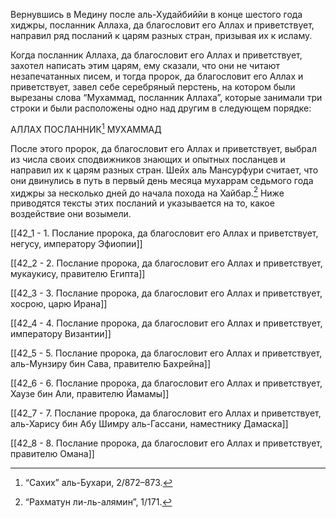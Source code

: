 Вернувшись в Медину после аль-Худайбиййи в конце шестого года хиджры, посланник Аллаха, да благословит его Аллах и приветствует, направил ряд посланий к царям разных стран, призывая их к исламу.

Когда посланник Аллаха, да благословит его Аллах и приветствует, захотел написать этим царям, ему сказали, что они не читают незапечатанных писем, и тогда пророк, да благословит его Аллах и приветствует, завел себе серебряный перстень, на котором были вырезаны слова “Мухаммад, посланник Аллаха”, которые занимали три строки и были расположены одно над другим в следующем порядке:

АЛЛАХ
ПОСЛАННИК[^1]
МУХАММАД

После этого пророк, да благословит его Аллах и приветствует, выбрал из числа своих сподвижников знающих и опытных посланцев и направил их к царям разных стран. Шейх аль Мансурфури считает, что они двинулись в путь в первый день месяца мухаррам седьмого года хиджры за несколько дней до начала похода на Хайбар.[^2] Ниже приводятся тексты этих посланий и указывается на то, какое воздействие они возымели.

[[42_1 - 1. Послание пророка, да благословит его Аллах и приветствует, негусу, императору Эфиопии]]

[[42_2 - 2. Послание пророка, да благословит его Аллах и приветствует, мукаукису, правителю Египта]]

[[42_3 - 3. Послание пророка, да благословит его Аллах и приветствует, хосрою, царю Ирана]]

[[42_4 - 4. Послание пророка, да благословит его Аллах и приветствует, императору Византии]]

[[42_5 - 5. Послание пророка, да благословит его Аллах и приветствует, аль-Мунзиру бин Сава, правителю Бахрейна]]

[[42_6 - 6. Послание пророка, да благословит его Аллах и приветствует, Хаузе бин Али, правителю Йамамы]]

[[42_7 - 7. Послание пророка, да благословит его Аллах и приветствует, аль-Харису бин Абу Шимру аль-Гассани, наместнику Дамаска]]

[[42_8 - 8. Послание пророка, да благословит его Аллах и приветствует, правителю Омана]]

[^1]: “Сахих” аль-Бухари, 2/872–873.

[^2]: “Рахматун ли-ль-алямин”, 1/171.

